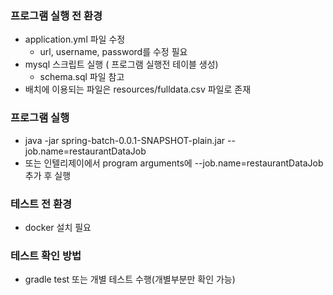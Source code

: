 
### 프로그램 실행 전 환경
- application.yml 파일 수정
  - url, username, password를 수정 필요
- mysql 스크립트 실행 ( 프로그램 실행전 테이블 생성)
  - schema.sql 파일 참고
- 배치에 이용되는 파일은 resources/fulldata.csv 파일로 존재

### 프로그램 실행
- java -jar spring-batch-0.0.1-SNAPSHOT-plain.jar --job.name=restaurantDataJob
- 또는 인텔리제이에서 program arguments에  --job.name=restaurantDataJob추가 후 실행

### 테스트 전 환경
- docker 설치 필요

### 테스트 확인 방법
- gradle test 또는 개별 테스트 수행(개별부분만 확인 가능)
